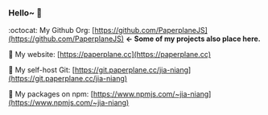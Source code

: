 ### Hello~ 👋

:octocat: My Github Org: [https://github.com/PaperplaneJS](https://github.com/PaperplaneJS) **← Some of my projects also place here.**

🌠 My website: [https://paperplane.cc](https://paperplane.cc)

💽 My self-host Git: [https://git.paperplane.cc/jia-niang](https://git.paperplane.cc/jia-niang)

💎 My packages on npm: [https://www.npmjs.com/~jia-niang](https://www.npmjs.com/~jia-niang)
